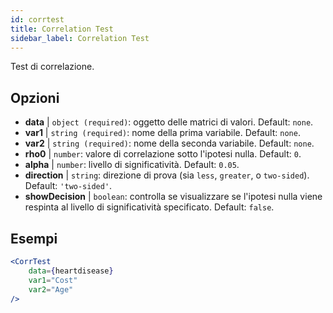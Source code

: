 ```yaml
---
id: corrtest
title: Correlation Test
sidebar_label: Correlation Test
---
```


Test di correlazione.

## Opzioni

* __data__ | `object (required)`: oggetto delle matrici di valori. Default: `none`.
* __var1__ | `string (required)`: nome della prima variabile. Default: `none`.
* __var2__ | `string (required)`: nome della seconda variabile. Default: `none`.
* __rho0__ | `number`: valore di correlazione sotto l'ipotesi nulla. Default: `0`.
* __alpha__ | `number`: livello di significatività. Default: `0.05`.
* __direction__ | `string`: direzione di prova (sia `less`, `greater`, o `two-sided`). Default: `'two-sided'`.
* __showDecision__ | `boolean`: controlla se visualizzare se l'ipotesi nulla viene respinta al livello di significatività specificato. Default: `false`.


## Esempi

```jsx live
<CorrTest
    data={heartdisease} 
    var1="Cost"
    var2="Age"
/>
```
